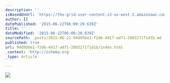 ```yaml
---
description: ''
isBasedOnUrl: 'https://the-grid-user-content.s3-us-west-2.amazonaws.com/ad5139ad-de60-4e38-9308-a36abb8505af.jpg'
author: []
datePublished: '2015-06-22T06:00:20.639Z'
title: ''
dateModified: '2015-06-22T06:00:20.639Z'
sourcePath: _posts/2015-06-22-94d95be2-f2d6-4917-ad71-2803271f1d1b.md
published: true
url: 94d95be2-f2d6-4917-ad71-2803271f1d1b/index.html
_context: 'http://schema.org'
_type: Article

---
```

![](https://the-grid-user-content.s3-us-west-2.amazonaws.com/ad5139ad-de60-4e38-9308-a36abb8505af.jpg)